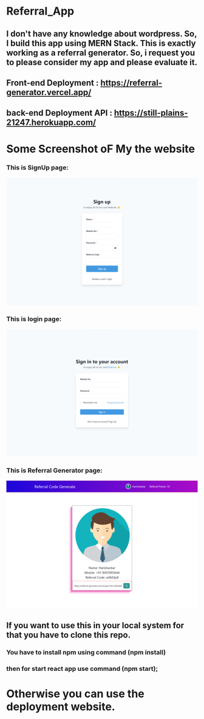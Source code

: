 # Referral_App

## I don't have any knowledge about wordpress. So, I build this app using MERN Stack. This is exactly working as a referral generator. So, i request you to please consider my app and please evaluate it.

## Front-end Deployment : https://referral-generator.vercel.app/
## back-end Deployment API : https://still-plains-21247.herokuapp.com/

# Some Screenshot oF My the website

### This is SignUp page:
![This is an image](https://github.com/Harishankar999/BMI_Calculator/blob/main/img/Screenshot%202022-10-22%20002513.png?raw=true)

### This is login page:
![This is an image](https://github.com/Harishankar999/BMI_Calculator/blob/main/img/Screenshot%202022-10-22%20002450.png?raw=true)

### This is Referral Generator page:
![This is an image](https://github.com/Harishankar999/BMI_Calculator/blob/main/img/Screenshot%202022-10-22%20002118.png?raw=true)


## If you want to use this in your local system for that you have to clone this repo.
### You have to install npm using command (npm install)
### then for start react app use command (npm start);

# Otherwise you can use the deployment website.

